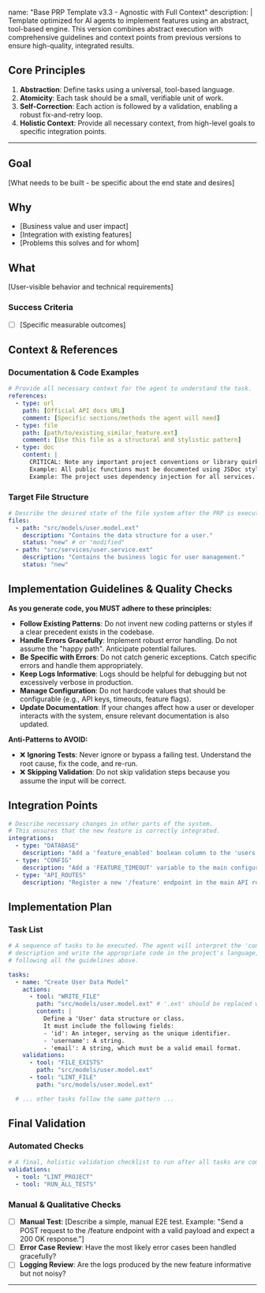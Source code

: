 name: "Base PRP Template v3.3 - Agnostic with Full Context"
description: |
  Template optimized for AI agents to implement features using an abstract, tool-based engine.
  This version combines abstract execution with comprehensive guidelines and context points from previous versions to ensure high-quality, integrated results.

## Core Principles

1.  **Abstraction**: Define tasks using a universal, tool-based language.
2.  **Atomicity**: Each task should be a small, verifiable unit of work.
3.  **Self-Correction**: Each action is followed by a validation, enabling a robust fix-and-retry loop.
4.  **Holistic Context**: Provide all necessary context, from high-level goals to specific integration points.

---

## Goal

[What needs to be built - be specific about the end state and desires]

## Why

- [Business value and user impact]
- [Integration with existing features]
- [Problems this solves and for whom]

## What

[User-visible behavior and technical requirements]

### Success Criteria

- [ ] [Specific measurable outcomes]

## Context & References

### Documentation & Code Examples

```yaml
# Provide all necessary context for the agent to understand the task.
references:
  - type: url
    path: [Official API docs URL]
    comment: [Specific sections/methods the agent will need]
  - type: file
    path: [path/to/existing_similar_feature.ext]
    comment: [Use this file as a structural and stylistic pattern]
  - type: doc
    content: |
      CRITICAL: Note any important project conventions or library quirks here.
      Example: All public functions must be documented using JSDoc style.
      Example: The project uses dependency injection for all services.
```

### Target File Structure

```yaml
# Describe the desired state of the file system after the PRP is executed.
files:
  - path: "src/models/user.model.ext"
    description: "Contains the data structure for a user."
    status: "new" # or "modified"
  - path: "src/services/user.service.ext"
    description: "Contains the business logic for user management."
    status: "new"
```

## Implementation Guidelines & Quality Checks

**As you generate code, you MUST adhere to these principles:**

-   **Follow Existing Patterns**: Do not invent new coding patterns or styles if a clear precedent exists in the codebase.
-   **Handle Errors Gracefully**: Implement robust error handling. Do not assume the "happy path". Anticipate potential failures.
-   **Be Specific with Errors**: Do not catch generic exceptions. Catch specific errors and handle them appropriately.
-   **Keep Logs Informative**: Logs should be helpful for debugging but not excessively verbose in production.
-   **Manage Configuration**: Do not hardcode values that should be configurable (e.g., API keys, timeouts, feature flags).
-   **Update Documentation**: If your changes affect how a user or developer interacts with the system, ensure relevant documentation is also updated.

**Anti-Patterns to AVOID:**
-   ❌ **Ignoring Tests**: Never ignore or bypass a failing test. Understand the root cause, fix the code, and re-run.
-   ❌ **Skipping Validation**: Do not skip validation steps because you assume the input will be correct.

## Integration Points

```yaml
# Describe necessary changes in other parts of the system.
# This ensures that the new feature is correctly integrated.
integrations:
  - type: "DATABASE"
    description: "Add a 'feature_enabled' boolean column to the 'users' table."
  - type: "CONFIG"
    description: "Add a 'FEATURE_TIMEOUT' variable to the main configuration file, defaulting to 30 seconds."
  - type: "API_ROUTES"
    description: "Register a new '/feature' endpoint in the main API router."
```

## Implementation Plan

### Task List

```yaml
# A sequence of tasks to be executed. The agent will interpret the 'content'
# description and write the appropriate code in the project's language,
# following all the guidelines above.

tasks:
  - name: "Create User Data Model"
    actions:
      - tool: "WRITE_FILE"
        path: "src/models/user.model.ext" # '.ext' should be replaced with the correct extension
        content: |
          Define a 'User' data structure or class.
          It must include the following fields:
          - 'id': An integer, serving as the unique identifier.
          - 'username': A string.
          - 'email': A string, which must be a valid email format.
    validations:
      - tool: "FILE_EXISTS"
        path: "src/models/user.model.ext"
      - tool: "LINT_FILE"
        path: "src/models/user.model.ext"

  # ... other tasks follow the same pattern ...

```

## Final Validation

### Automated Checks

```yaml
# A final, holistic validation checklist to run after all tasks are completed.
validations:
  - tool: "LINT_PROJECT"
  - tool: "RUN_ALL_TESTS"
```

### Manual & Qualitative Checks
- [ ] **Manual Test**: [Describe a simple, manual E2E test. Example: "Send a POST request to the /feature endpoint with a valid payload and expect a 200 OK response."]
- [ ] **Error Case Review**: Have the most likely error cases been handled gracefully?
- [ ] **Logging Review**: Are the logs produced by the new feature informative but not noisy?

---

